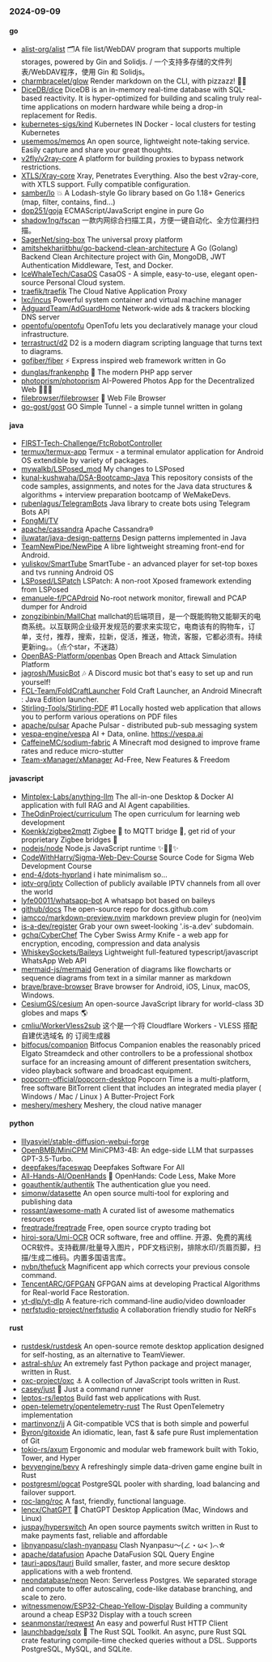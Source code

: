 ### 2024-09-09

#### go
* [alist-org/alist](https://github.com/alist-org/alist) 🗂️A file list/WebDAV program that supports multiple storages, powered by Gin and Solidjs. / 一个支持多存储的文件列表/WebDAV程序，使用 Gin 和 Solidjs。
* [charmbracelet/glow](https://github.com/charmbracelet/glow) Render markdown on the CLI, with pizzazz! 💅🏻
* [DiceDB/dice](https://github.com/DiceDB/dice) DiceDB is an in-memory real-time database with SQL-based reactivity. It is hyper-optimized for building and scaling truly real-time applications on modern hardware while being a drop-in replacement for Redis.
* [kubernetes-sigs/kind](https://github.com/kubernetes-sigs/kind) Kubernetes IN Docker - local clusters for testing Kubernetes
* [usememos/memos](https://github.com/usememos/memos) An open source, lightweight note-taking service. Easily capture and share your great thoughts.
* [v2fly/v2ray-core](https://github.com/v2fly/v2ray-core) A platform for building proxies to bypass network restrictions.
* [XTLS/Xray-core](https://github.com/XTLS/Xray-core) Xray, Penetrates Everything. Also the best v2ray-core, with XTLS support. Fully compatible configuration.
* [samber/lo](https://github.com/samber/lo) 💥 A Lodash-style Go library based on Go 1.18+ Generics (map, filter, contains, find...)
* [dop251/goja](https://github.com/dop251/goja) ECMAScript/JavaScript engine in pure Go
* [shadow1ng/fscan](https://github.com/shadow1ng/fscan) 一款内网综合扫描工具，方便一键自动化、全方位漏扫扫描。
* [SagerNet/sing-box](https://github.com/SagerNet/sing-box) The universal proxy platform
* [amitshekhariitbhu/go-backend-clean-architecture](https://github.com/amitshekhariitbhu/go-backend-clean-architecture) A Go (Golang) Backend Clean Architecture project with Gin, MongoDB, JWT Authentication Middleware, Test, and Docker.
* [IceWhaleTech/CasaOS](https://github.com/IceWhaleTech/CasaOS) CasaOS - A simple, easy-to-use, elegant open-source Personal Cloud system.
* [traefik/traefik](https://github.com/traefik/traefik) The Cloud Native Application Proxy
* [lxc/incus](https://github.com/lxc/incus) Powerful system container and virtual machine manager
* [AdguardTeam/AdGuardHome](https://github.com/AdguardTeam/AdGuardHome) Network-wide ads & trackers blocking DNS server
* [opentofu/opentofu](https://github.com/opentofu/opentofu) OpenTofu lets you declaratively manage your cloud infrastructure.
* [terrastruct/d2](https://github.com/terrastruct/d2) D2 is a modern diagram scripting language that turns text to diagrams.
* [gofiber/fiber](https://github.com/gofiber/fiber) ⚡️ Express inspired web framework written in Go
* [dunglas/frankenphp](https://github.com/dunglas/frankenphp) 🧟 The modern PHP app server
* [photoprism/photoprism](https://github.com/photoprism/photoprism) AI-Powered Photos App for the Decentralized Web 🌈💎✨
* [filebrowser/filebrowser](https://github.com/filebrowser/filebrowser) 📂 Web File Browser
* [go-gost/gost](https://github.com/go-gost/gost) GO Simple Tunnel - a simple tunnel written in golang

#### java
* [FIRST-Tech-Challenge/FtcRobotController](https://github.com/FIRST-Tech-Challenge/FtcRobotController)
* [termux/termux-app](https://github.com/termux/termux-app) Termux - a terminal emulator application for Android OS extendible by variety of packages.
* [mywalkb/LSPosed_mod](https://github.com/mywalkb/LSPosed_mod) My changes to LSPosed
* [kunal-kushwaha/DSA-Bootcamp-Java](https://github.com/kunal-kushwaha/DSA-Bootcamp-Java) This repository consists of the code samples, assignments, and notes for the Java data structures & algorithms + interview preparation bootcamp of WeMakeDevs.
* [rubenlagus/TelegramBots](https://github.com/rubenlagus/TelegramBots) Java library to create bots using Telegram Bots API
* [FongMi/TV](https://github.com/FongMi/TV)
* [apache/cassandra](https://github.com/apache/cassandra) Apache Cassandra®
* [iluwatar/java-design-patterns](https://github.com/iluwatar/java-design-patterns) Design patterns implemented in Java
* [TeamNewPipe/NewPipe](https://github.com/TeamNewPipe/NewPipe) A libre lightweight streaming front-end for Android.
* [yuliskov/SmartTube](https://github.com/yuliskov/SmartTube) SmartTube - an advanced player for set-top boxes and tvs running Android OS
* [LSPosed/LSPatch](https://github.com/LSPosed/LSPatch) LSPatch: A non-root Xposed framework extending from LSPosed
* [emanuele-f/PCAPdroid](https://github.com/emanuele-f/PCAPdroid) No-root network monitor, firewall and PCAP dumper for Android
* [zongzibinbin/MallChat](https://github.com/zongzibinbin/MallChat) mallchat的后端项目，是一个既能购物又能聊天的电商系统。以互联网企业级开发规范的要求来实现它，电商该有的购物车，订单，支付，推荐，搜索，拉新，促活，推送，物流，客服，它都必须有。持续更新ing。。（点个star，不迷路）
* [OpenBAS-Platform/openbas](https://github.com/OpenBAS-Platform/openbas) Open Breach and Attack Simulation Platform
* [jagrosh/MusicBot](https://github.com/jagrosh/MusicBot) 🎶 A Discord music bot that's easy to set up and run yourself!
* [FCL-Team/FoldCraftLauncher](https://github.com/FCL-Team/FoldCraftLauncher) Fold Craft Launcher, an Android Minecraft : Java Edition launcher.
* [Stirling-Tools/Stirling-PDF](https://github.com/Stirling-Tools/Stirling-PDF) #1 Locally hosted web application that allows you to perform various operations on PDF files
* [apache/pulsar](https://github.com/apache/pulsar) Apache Pulsar - distributed pub-sub messaging system
* [vespa-engine/vespa](https://github.com/vespa-engine/vespa) AI + Data, online. https://vespa.ai
* [CaffeineMC/sodium-fabric](https://github.com/CaffeineMC/sodium-fabric) A Minecraft mod designed to improve frame rates and reduce micro-stutter
* [Team-xManager/xManager](https://github.com/Team-xManager/xManager) Ad-Free, New Features & Freedom

#### javascript
* [Mintplex-Labs/anything-llm](https://github.com/Mintplex-Labs/anything-llm) The all-in-one Desktop & Docker AI application with full RAG and AI Agent capabilities.
* [TheOdinProject/curriculum](https://github.com/TheOdinProject/curriculum) The open curriculum for learning web development
* [Koenkk/zigbee2mqtt](https://github.com/Koenkk/zigbee2mqtt) Zigbee 🐝 to MQTT bridge 🌉, get rid of your proprietary Zigbee bridges 🔨
* [nodejs/node](https://github.com/nodejs/node) Node.js JavaScript runtime ✨🐢🚀✨
* [CodeWithHarry/Sigma-Web-Dev-Course](https://github.com/CodeWithHarry/Sigma-Web-Dev-Course) Source Code for Sigma Web Development Course
* [end-4/dots-hyprland](https://github.com/end-4/dots-hyprland) i hate minimalism so...
* [iptv-org/iptv](https://github.com/iptv-org/iptv) Collection of publicly available IPTV channels from all over the world
* [lyfe00011/whatsapp-bot](https://github.com/lyfe00011/whatsapp-bot) A whatsapp bot based on baileys
* [github/docs](https://github.com/github/docs) The open-source repo for docs.github.com
* [iamcco/markdown-preview.nvim](https://github.com/iamcco/markdown-preview.nvim) markdown preview plugin for (neo)vim
* [is-a-dev/register](https://github.com/is-a-dev/register) Grab your own sweet-looking '.is-a.dev' subdomain.
* [gchq/CyberChef](https://github.com/gchq/CyberChef) The Cyber Swiss Army Knife - a web app for encryption, encoding, compression and data analysis
* [WhiskeySockets/Baileys](https://github.com/WhiskeySockets/Baileys) Lightweight full-featured typescript/javascript WhatsApp Web API
* [mermaid-js/mermaid](https://github.com/mermaid-js/mermaid) Generation of diagrams like flowcharts or sequence diagrams from text in a similar manner as markdown
* [brave/brave-browser](https://github.com/brave/brave-browser) Brave browser for Android, iOS, Linux, macOS, Windows.
* [CesiumGS/cesium](https://github.com/CesiumGS/cesium) An open-source JavaScript library for world-class 3D globes and maps 🌎
* [cmliu/WorkerVless2sub](https://github.com/cmliu/WorkerVless2sub) 这个是一个将 Cloudflare Workers - VLESS 搭配 自建优选域名 的 订阅生成器
* [bitfocus/companion](https://github.com/bitfocus/companion) Bitfocus Companion enables the reasonably priced Elgato Streamdeck and other controllers to be a professional shotbox surface for an increasing amount of different presentation switchers, video playback software and broadcast equipment.
* [popcorn-official/popcorn-desktop](https://github.com/popcorn-official/popcorn-desktop) Popcorn Time is a multi-platform, free software BitTorrent client that includes an integrated media player ( Windows / Mac / Linux ) A Butter-Project Fork
* [meshery/meshery](https://github.com/meshery/meshery) Meshery, the cloud native manager

#### python
* [lllyasviel/stable-diffusion-webui-forge](https://github.com/lllyasviel/stable-diffusion-webui-forge)
* [OpenBMB/MiniCPM](https://github.com/OpenBMB/MiniCPM) MiniCPM3-4B: An edge-side LLM that surpasses GPT-3.5-Turbo.
* [deepfakes/faceswap](https://github.com/deepfakes/faceswap) Deepfakes Software For All
* [All-Hands-AI/OpenHands](https://github.com/All-Hands-AI/OpenHands) 🙌 OpenHands: Code Less, Make More
* [goauthentik/authentik](https://github.com/goauthentik/authentik) The authentication glue you need.
* [simonw/datasette](https://github.com/simonw/datasette) An open source multi-tool for exploring and publishing data
* [rossant/awesome-math](https://github.com/rossant/awesome-math) A curated list of awesome mathematics resources
* [freqtrade/freqtrade](https://github.com/freqtrade/freqtrade) Free, open source crypto trading bot
* [hiroi-sora/Umi-OCR](https://github.com/hiroi-sora/Umi-OCR) OCR software, free and offline. 开源、免费的离线OCR软件。支持截屏/批量导入图片，PDF文档识别，排除水印/页眉页脚，扫描/生成二维码。内置多国语言库。
* [nvbn/thefuck](https://github.com/nvbn/thefuck) Magnificent app which corrects your previous console command.
* [TencentARC/GFPGAN](https://github.com/TencentARC/GFPGAN) GFPGAN aims at developing Practical Algorithms for Real-world Face Restoration.
* [yt-dlp/yt-dlp](https://github.com/yt-dlp/yt-dlp) A feature-rich command-line audio/video downloader
* [nerfstudio-project/nerfstudio](https://github.com/nerfstudio-project/nerfstudio) A collaboration friendly studio for NeRFs

#### rust
* [rustdesk/rustdesk](https://github.com/rustdesk/rustdesk) An open-source remote desktop application designed for self-hosting, as an alternative to TeamViewer.
* [astral-sh/uv](https://github.com/astral-sh/uv) An extremely fast Python package and project manager, written in Rust.
* [oxc-project/oxc](https://github.com/oxc-project/oxc) ⚓ A collection of JavaScript tools written in Rust.
* [casey/just](https://github.com/casey/just) 🤖 Just a command runner
* [leptos-rs/leptos](https://github.com/leptos-rs/leptos) Build fast web applications with Rust.
* [open-telemetry/opentelemetry-rust](https://github.com/open-telemetry/opentelemetry-rust) The Rust OpenTelemetry implementation
* [martinvonz/jj](https://github.com/martinvonz/jj) A Git-compatible VCS that is both simple and powerful
* [Byron/gitoxide](https://github.com/Byron/gitoxide) An idiomatic, lean, fast & safe pure Rust implementation of Git
* [tokio-rs/axum](https://github.com/tokio-rs/axum) Ergonomic and modular web framework built with Tokio, Tower, and Hyper
* [bevyengine/bevy](https://github.com/bevyengine/bevy) A refreshingly simple data-driven game engine built in Rust
* [postgresml/pgcat](https://github.com/postgresml/pgcat) PostgreSQL pooler with sharding, load balancing and failover support.
* [roc-lang/roc](https://github.com/roc-lang/roc) A fast, friendly, functional language.
* [lencx/ChatGPT](https://github.com/lencx/ChatGPT) 🔮 ChatGPT Desktop Application (Mac, Windows and Linux)
* [juspay/hyperswitch](https://github.com/juspay/hyperswitch) An open source payments switch written in Rust to make payments fast, reliable and affordable
* [libnyanpasu/clash-nyanpasu](https://github.com/libnyanpasu/clash-nyanpasu) Clash Nyanpasu～(∠・ω< )⌒☆​
* [apache/datafusion](https://github.com/apache/datafusion) Apache DataFusion SQL Query Engine
* [tauri-apps/tauri](https://github.com/tauri-apps/tauri) Build smaller, faster, and more secure desktop applications with a web frontend.
* [neondatabase/neon](https://github.com/neondatabase/neon) Neon: Serverless Postgres. We separated storage and compute to offer autoscaling, code-like database branching, and scale to zero.
* [witnessmenow/ESP32-Cheap-Yellow-Display](https://github.com/witnessmenow/ESP32-Cheap-Yellow-Display) Building a community around a cheap ESP32 Display with a touch screen
* [seanmonstar/reqwest](https://github.com/seanmonstar/reqwest) An easy and powerful Rust HTTP Client
* [launchbadge/sqlx](https://github.com/launchbadge/sqlx) 🧰 The Rust SQL Toolkit. An async, pure Rust SQL crate featuring compile-time checked queries without a DSL. Supports PostgreSQL, MySQL, and SQLite.
